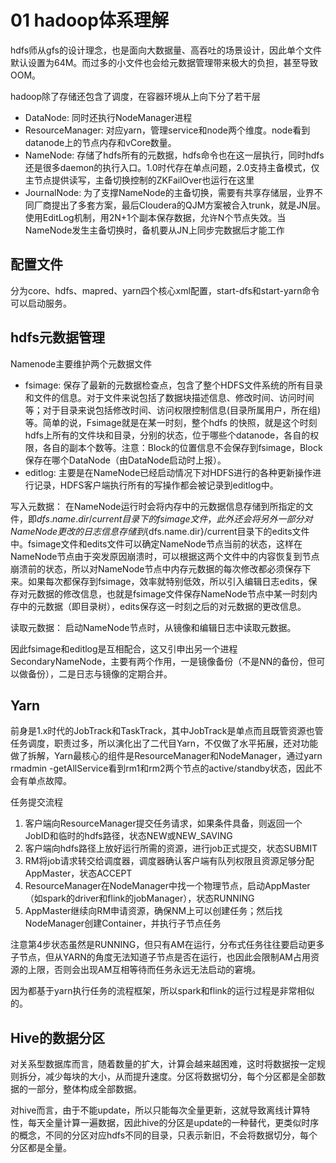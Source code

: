 # 01 hadoop体系理解

hdfs师从gfs的设计理念，也是面向大数据量、高吞吐的场景设计，因此单个文件默认设置为64M。而过多的小文件也会给元数据管理带来极大的负担，甚至导致OOM。

hadoop除了存储还包含了调度，在容器环境从上向下分了若干层

* DataNode: 同时还执行NodeManager进程
* ResourceManager: 对应yarn，管理service和node两个维度。node看到datanode上的节点内存和vCore数量。
* NameNode: 存储了hdfs所有的元数据，hdfs命令也在这一层执行，同时hdfs还是很多daemon的执行入口。1.0时代存在单点问题，2.0支持主备模式，仅主节点提供读写，主备切换控制的ZKFailOver也运行在这里
* JournalNode: 为了支撑NameNode的主备切换，需要有共享存储层，业界不同厂商提出了多套方案，最后Cloudera的QJM方案被合入trunk，就是JN层。使用EditLog机制，用2N+1个副本保存数据，允许N个节点失效。当NameNode发生主备切换时，备机要从JN上同步完数据后才能工作

## 配置文件

分为core、hdfs、mapred、yarn四个核心xml配置，start-dfs和start-yarn命令可以启动服务。

## hdfs元数据管理

Namenode主要维护两个元数据文件

* fsimage: 保存了最新的元数据检查点，包含了整个HDFS文件系统的所有目录和文件的信息。对于文件来说包括了数据块描述信息、修改时间、访问时间等；对于目录来说包括修改时间、访问权限控制信息(目录所属用户，所在组)等。简单的说，Fsimage就是在某一时刻，整个hdfs 的快照，就是这个时刻hdfs上所有的文件块和目录，分别的状态，位于哪些个datanode，各自的权限，各自的副本个数等。注意：Block的位置信息不会保存到fsimage，Block保存在哪个DataNode（由DataNode启动时上报）。
* editlog: 主要是在NameNode已经启动情况下对HDFS进行的各种更新操作进行记录，HDFS客户端执行所有的写操作都会被记录到editlog中。

写入元数据： 在NameNode运行时会将内存中的元数据信息存储到所指定的文件，即${dfs.name.dir}/current目录下的fsimage文件，此外还会将另外一部分对NameNode更改的日志信息存储到${dfs.name.dir}/current目录下的edits文件中。fsimage文件和edits文件可以确定NameNode节点当前的状态，这样在NameNode节点由于突发原因崩溃时，可以根据这两个文件中的内容恢复到节点崩溃前的状态，所以对NameNode节点中内存元数据的每次修改都必须保存下来。如果每次都保存到fsimage，效率就特别低效，所以引入编辑日志edits，保存对元数据的修改信息，也就是fsimage文件保存NameNode节点中某一时刻内存中的元数据（即目录树），edits保存这一时刻之后的对元数据的更改信息。

读取元数据： 启动NameNode节点时，从镜像和编辑日志中读取元数据。

因此fsimage和editlog是互相配合，这又引申出另一个进程SecondaryNameNode，主要有两个作用，一是镜像备份（不是NN的备份，但可以做备份），二是日志与镜像的定期合并。

## Yarn

前身是1.x时代的JobTrack和TaskTrack，其中JobTrack是单点而且既管资源也管任务调度，职责过多，所以演化出了二代目Yarn，不仅做了水平拓展，还对功能做了拆解，Yarn最核心的组件是ResourceManager和NodeManager，通过yarn rmadmin -getAllService看到rm1和rm2两个节点的active/standby状态，因此不会有单点故障。

任务提交流程

1. 客户端向ResourceManager提交任务请求，如果条件具备，则返回一个JobID和临时的hdfs路径，状态NEW或NEW_SAVING
2. 客户端向hdfs路径上放好运行所需的资源，进行job正式提交，状态SUBMIT
3. RM将job请求转交给调度器，调度器确认客户端有队列权限且资源足够分配AppMaster，状态ACCEPT
4. ResourceManager在NodeManager中找一个物理节点，启动AppMaster（如spark的driver和flink的jobManager），状态RUNNING
5. AppMaster继续向RM申请资源，确保NM上可以创建任务；然后找NodeManager创建Container，并执行子节点任务

注意第4步状态虽然是RUNNING，但只有AM在运行，分布式任务往往要启动更多子节点，但从YARN的角度无法知道子节点是否在运行，也因此会限制AM占用资源的上限，否则会出现AM互相等待而任务永远无法启动的窘境。

因为都基于yarn执行任务的流程框架，所以spark和flink的运行过程是非常相似的。

## Hive的数据分区

对关系型数据库而言，随着数量的扩大，计算会越来越困难，这时将数据按一定规则拆分，减少每块的大小，从而提升速度。分区将数据切分，每个分区都是全部数据的一部分，整体构成全部数据。

对hive而言，由于不能update，所以只能每次全量更新，这就导致离线计算特性，每天全量计算一遍数据，因此hive的分区是update的一种替代，更类似时序的概念，不同的分区对应hdfs不同的目录，只表示新旧，不会将数据切分，每个分区都是全量。